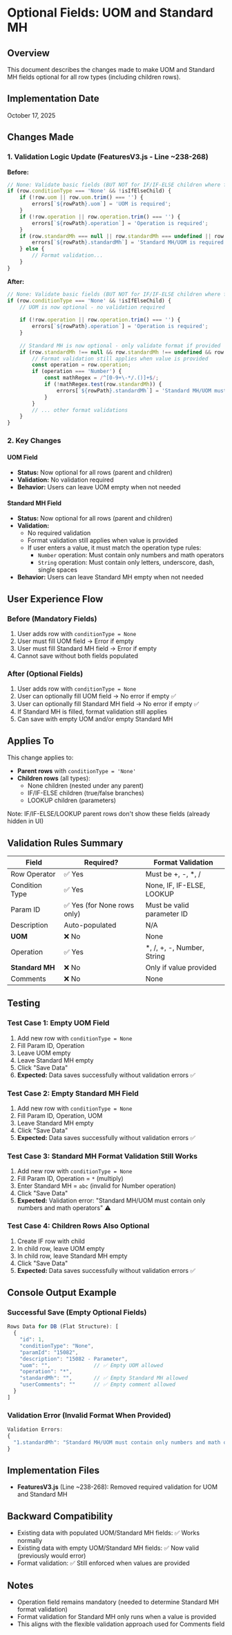 # Optional Fields: UOM and Standard MH

## Overview
This document describes the changes made to make UOM and Standard MH fields optional for all row types (including children rows).

## Implementation Date
October 17, 2025

## Changes Made

### 1. Validation Logic Update (FeaturesV3.js - Line ~238-268)

**Before:**
```javascript
// None: Validate basic fields (BUT NOT for IF/IF-ELSE children where fields are disabled)
if (row.conditionType === 'None' && !isIfElseChild) {
    if (!row.uom || row.uom.trim() === '') {
        errors[`${rowPath}.uom`] = 'UOM is required';
    }
    if (!row.operation || row.operation.trim() === '') {
        errors[`${rowPath}.operation`] = 'Operation is required';
    }
    if (row.standardMh === null || row.standardMh === undefined || row.standardMh === '') {
        errors[`${rowPath}.standardMh`] = 'Standard MH/UOM is required';
    } else {
        // Format validation...
    }
}
```

**After:**
```javascript
// None: Validate basic fields (BUT NOT for IF/IF-ELSE children where fields are disabled)
if (row.conditionType === 'None' && !isIfElseChild) {
    // UOM is now optional - no validation required
    
    if (!row.operation || row.operation.trim() === '') {
        errors[`${rowPath}.operation`] = 'Operation is required';
    }
    
    // Standard MH is now optional - only validate format if provided
    if (row.standardMh !== null && row.standardMh !== undefined && row.standardMh !== '') {
        // Format validation still applies when value is provided
        const operation = row.operation;
        if (operation === 'Number') {
            const mathRegex = /^[0-9+\-*/.()]+$/;
            if (!mathRegex.test(row.standardMh)) {
                errors[`${rowPath}.standardMh`] = 'Standard MH/UOM must contain only numbers...';
            }
        }
        // ... other format validations
    }
}
```

### 2. Key Changes

#### UOM Field
- **Status:** Now optional for all rows (parent and children)
- **Validation:** No validation required
- **Behavior:** Users can leave UOM empty when not needed

#### Standard MH Field
- **Status:** Now optional for all rows (parent and children)
- **Validation:** 
  - No required validation
  - Format validation still applies when value is provided
  - If user enters a value, it must match the operation type rules:
    - `Number` operation: Must contain only numbers and math operators
    - `String` operation: Must contain only letters, underscore, dash, single spaces
- **Behavior:** Users can leave Standard MH empty when not needed

## User Experience Flow

### Before (Mandatory Fields)
1. User adds row with `conditionType = None`
2. User must fill UOM field → Error if empty
3. User must fill Standard MH field → Error if empty
4. Cannot save without both fields populated

### After (Optional Fields)
1. User adds row with `conditionType = None`
2. User can optionally fill UOM field → No error if empty ✅
3. User can optionally fill Standard MH field → No error if empty ✅
4. If Standard MH is filled, format validation still applies
5. Can save with empty UOM and/or empty Standard MH

## Applies To

This change applies to:
- **Parent rows** with `conditionType = 'None'`
- **Children rows** (all types):
  - None children (nested under any parent)
  - IF/IF-ELSE children (true/false branches)
  - LOOKUP children (parameters)
  
Note: IF/IF-ELSE/LOOKUP parent rows don't show these fields (already hidden in UI)

## Validation Rules Summary

| Field | Required? | Format Validation |
|-------|-----------|-------------------|
| Row Operator | ✅ Yes | Must be +, -, *, / |
| Condition Type | ✅ Yes | None, IF, IF-ELSE, LOOKUP |
| Param ID | ✅ Yes (for None rows only) | Must be valid parameter ID |
| Description | Auto-populated | N/A |
| **UOM** | ❌ No | None |
| Operation | ✅ Yes | *, /, +, -, Number, String |
| **Standard MH** | ❌ No | Only if value provided |
| Comments | ❌ No | None |

## Testing

### Test Case 1: Empty UOM Field
1. Add new row with `conditionType = None`
2. Fill Param ID, Operation
3. Leave UOM empty
4. Leave Standard MH empty
5. Click "Save Data"
6. **Expected:** Data saves successfully without validation errors ✅

### Test Case 2: Empty Standard MH Field
1. Add new row with `conditionType = None`
2. Fill Param ID, Operation, UOM
3. Leave Standard MH empty
4. Click "Save Data"
5. **Expected:** Data saves successfully without validation errors ✅

### Test Case 3: Standard MH Format Validation Still Works
1. Add new row with `conditionType = None`
2. Fill Param ID, Operation = `*` (multiply)
3. Enter Standard MH = `abc` (invalid for Number operation)
4. Click "Save Data"
5. **Expected:** Validation error: "Standard MH/UOM must contain only numbers and math operators" ⚠️

### Test Case 4: Children Rows Also Optional
1. Create IF row with child
2. In child row, leave UOM empty
3. In child row, leave Standard MH empty
4. Click "Save Data"
5. **Expected:** Data saves successfully without validation errors ✅

## Console Output Example

### Successful Save (Empty Optional Fields)
```javascript
Rows Data for DB (Flat Structure): [
  {
    "id": 1,
    "conditionType": "None",
    "paramId": "15082",
    "description": "15082 - Parameter",
    "uom": "",              // ✅ Empty UOM allowed
    "operation": "*",
    "standardMh": "",       // ✅ Empty Standard MH allowed
    "userComments": ""      // ✅ Empty comment allowed
  }
]
```

### Validation Error (Invalid Format When Provided)
```javascript
Validation Errors:
{
  "1.standardMh": "Standard MH/UOM must contain only numbers and math operators (+, -, *, /, ., (, ))"
}
```

## Implementation Files
- **FeaturesV3.js** (Line ~238-268): Removed required validation for UOM and Standard MH

## Backward Compatibility
- Existing data with populated UOM/Standard MH fields: ✅ Works normally
- Existing data with empty UOM/Standard MH fields: ✅ Now valid (previously would error)
- Format validation: ✅ Still enforced when values are provided

## Notes
- Operation field remains mandatory (needed to determine Standard MH format validation)
- Format validation for Standard MH only runs when a value is provided
- This aligns with the flexible validation approach used for Comments field
